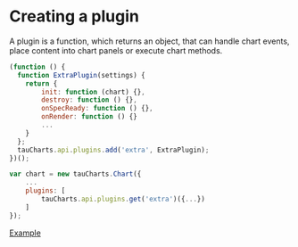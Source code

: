 # Creating a plugin

A plugin is a function, which returns an object, that can handle chart events, place content into chart panels or execute chart methods.
``` javascript
(function () {
  function ExtraPlugin(settings) {
    return {
        init: function (chart) {},
        destroy: function () {},
        onSpecReady: function () {},
        onRender: function () {}
        ...
    }
  };
  tauCharts.api.plugins.add('extra', ExtraPlugin);
})();

var chart = new tauCharts.Chart({
    ...
    plugins: [
        tauCharts.api.plugins.get('extra')({...})
    ]
});
```

[Example](https://jsfiddle.net/6mdLrj6o/27/)